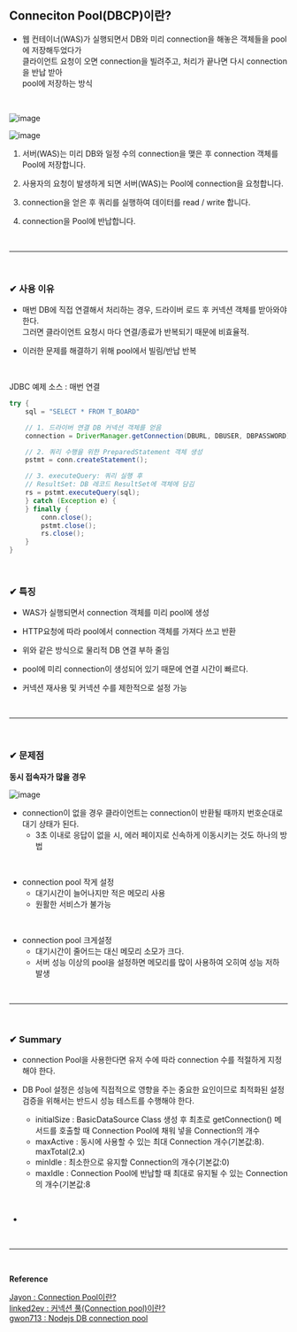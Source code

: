  ## Conneciton Pool(DBCP)이란?

 - 웹 컨테이너(WAS)가 실행되면서 DB와 미리 connection을 해놓은 객체들을 pool에 저장해두었다가<br>
 클라이언트 요청이 오면 connection을 빌려주고, 처리가 끝나면 다시 connection을 반납 받아<br>
 pool에 저장하는 방식
<br>

![image](https://github.com/yejun95/Today-I-Learn/assets/121341413/646f5b5e-c6b9-47b5-b06f-026e2df1295f)
<br>

![image](https://github.com/yejun95/Today-I-Learn/assets/121341413/5a296fde-5806-4e8c-bd47-3236a78916b5)
<br>

1. 서버(WAS)는 미리 DB와 일정 수의 connection을 맺은 후 connection 객체를 Pool에 저장합니다.

2. 사용자의 요청이 발생하게 되면 서버(WAS)는 Pool에 connection을 요청합니다.

3. connection을 얻은 후 쿼리를 실행하여 데이터를 read / write 합니다.

4. connection을 Pool에 반납합니다.
<br>
<hr>
<br>

### ✔ 사용 이유

- 매번 DB에 직접 연결해서 처리하는 경우, 드라이버 로드 후 커넥션 객체를 받아와야 한다.<br>
그러면 클라이언트 요청시 마다 연결/종료가 반복되기 때문에 비효율적.

- 이러한 문제를 해결하기 위해 pool에서 빌림/반납 반복
<br>

JDBC 예제 소스 : 매번 연결
```java
try {
    sql = "SELECT * FROM T_BOARD"

    // 1. 드라이버 연결 DB 커넥션 객체를 얻음
    connection = DriverManager.getConnection(DBURL, DBUSER, DBPASSWORD);

    // 2. 쿼리 수행을 위한 PreparedStatement 객체 생성
    pstmt = conn.createStatement();

    // 3. executeQuery: 쿼리 실행 후
    // ResultSet: DB 레코드 ResultSet에 객체에 담김
    rs = pstmt.executeQuery(sql);
    } catch (Exception e) {
    } finally {
        conn.close();
        pstmt.close();
        rs.close();
    }
}
```
<br>

### ✔ 특징
- WAS가 실행되면서 connection 객체를 미리 pool에 생성
 
- HTTP요청에 따라 pool에서 connection 객체를 가져다 쓰고 반환
 
- 위와 같은 방식으로 물리적 DB 연결 부하 줄임
 
- pool에 미리 connection이 생성되어 있기 때문에 연결 시간이 빠르다.
 
- 커넥션 재사용 및 커넥션 수를 제한적으로 설정 가능
<br>
<hr>
<br>

### ✔ 문제점
**동시 접속자가 많을 경우**
<br>

![image](https://github.com/yejun95/Today-I-Learn/assets/121341413/21701ced-f414-4077-b927-d54397d523bb)
<br>

- connection이 없을 경우 클라이언트는 connection이 반환될 때까지 번호순대로 대기 상태가 된다.
  - 3초 이내로 응답이 없을 시, 에러 페이지로 신속하게 이동시키는 것도 하나의 방법
 <br>
 
- connection pool 작게 설정
  - 대기시간이 늘어나지만 적은 메모리 사용
  - 원활한 서비스가 불가능
<br>

- connection pool 크게설정
  - 대기시간이 줄어드는 대신 메모리 소모가 크다.
  - 서버 성능 이상의 pool을 설정하면 메모리를 많이 사용하여 오히여 성능 저하 발생
<br>
<hr>
<br>

### ✔ Summary
- connection Pool을 사용한다면 유저 수에 따라 connection 수를 적절하게 지정해야 한다.
 
- DB Pool 설정은 성능에 직접적으로 영향을 주는 중요한 요인이므로 최적화된 설정 검증을 위해서는 반드시 성능 테스트를 수행해야 한다.
  - initialSize	: BasicDataSource Class 생성 후 최초로 getConnection() 메서드를 호출할 때 Connection Pool에 채워 넣을 Connection의 개수
  - maxActive	: 동시에 사용할 수 있는 최대 Connection 개수(기본값:8). maxTotal(2.x)
  - minIdle	: 최소한으로 유지할 Connection의 개수(기본값:0)
  - maxIdle	: Connection Pool에 반납할 때 최대로 유지될 수 있는 Connection의 개수(기본값:8
<br>

- 
<br>
<hr>
<br>

**Reference**<br>

[Jayon : Connection Pool이란?](https://steady-coding.tistory.com/564)<br>
[linked2ev : 커넥션 풀(Connection pool)이란?](https://linked2ev.github.io/spring/2019/08/14/Spring-3-%EC%BB%A4%EB%84%A5%EC%85%98-%ED%92%80%EC%9D%B4%EB%9E%80/)<br>
[gwon713 : Nodejs DB connection pool](https://velog.io/@gwon713/Nodejs-MySQL-DB-connection-pool)
